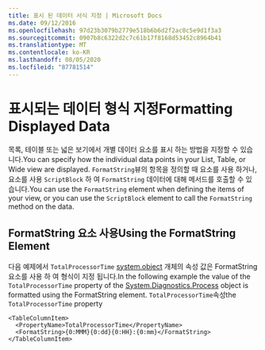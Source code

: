 ```yaml
---
title: 표시 된 데이터 서식 지정 | Microsoft Docs
ms.date: 09/12/2016
ms.openlocfilehash: 97d23b3079b2779e518b6b6d2f2ac0c5e9d1f3a3
ms.sourcegitcommit: 0907b8c6322d2c7c61b17f8168d53452c8964b41
ms.translationtype: MT
ms.contentlocale: ko-KR
ms.lasthandoff: 08/05/2020
ms.locfileid: "87781514"
---
```

# <a name="formatting-displayed-data"></a><span data-ttu-id="8baa3-102">표시되는 데이터 형식 지정</span><span class="sxs-lookup"><span data-stu-id="8baa3-102">Formatting Displayed Data</span></span>

<span data-ttu-id="8baa3-103">목록, 테이블 또는 넓은 보기에서 개별 데이터 요소를 표시 하는 방법을 지정할 수 있습니다.</span><span class="sxs-lookup"><span data-stu-id="8baa3-103">You can specify how the individual data points in your List, Table, or Wide view are displayed.</span></span> <span data-ttu-id="8baa3-104">`FormatString`뷰의 항목을 정의할 때 요소를 사용 하거나, 요소를 사용 `ScriptBlock` 하 여 `FormatString` 데이터에 대해 메서드를 호출할 수 있습니다.</span><span class="sxs-lookup"><span data-stu-id="8baa3-104">You can use the `FormatString` element when defining the items of your view, or you can use the `ScriptBlock` element to call the `FormatString` method on the data.</span></span>

## <a name="using-the-formatstring-element"></a><span data-ttu-id="8baa3-105">FormatString 요소 사용</span><span class="sxs-lookup"><span data-stu-id="8baa3-105">Using the FormatString Element</span></span>

<span data-ttu-id="8baa3-106">다음 예제에서 `TotalProcessorTime` [system.object](/dotnet/api/System.Diagnostics.Process) 개체의 속성 값은 FormatString 요소를 사용 하 여 형식이 지정 됩니다.</span><span class="sxs-lookup"><span data-stu-id="8baa3-106">In the following example the value of the `TotalProcessorTime` property of the [System.Diagnostics.Process](/dotnet/api/System.Diagnostics.Process) object is formatted using the FormatString element.</span></span> <span data-ttu-id="8baa3-107">`TotalProcessorTime`속성</span><span class="sxs-lookup"><span data-stu-id="8baa3-107">the `TotalProcessorTime` property</span></span>

```
<TableColumnItem>
  <PropertyName>TotalProcessorTime</PropertyName>
  <FormatString>{0:MMM}{0:dd}{0:HH}:{0:mm}</FormatString>
</TableColumnItem>
```
